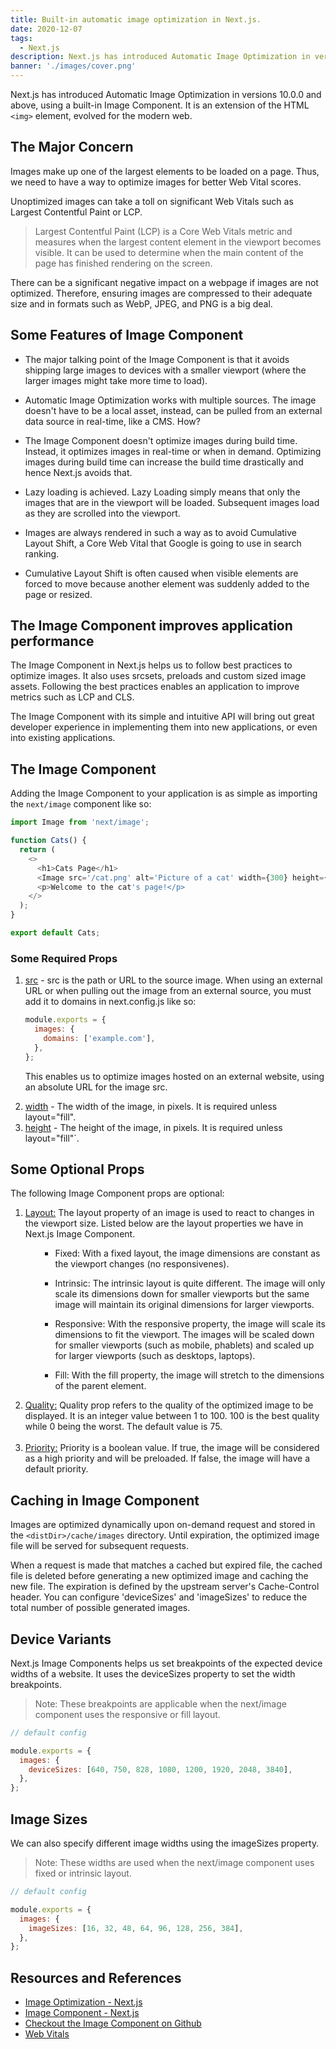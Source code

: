 ```yaml
---
title: Built-in automatic image optimization in Next.js.
date: 2020-12-07
tags:
  - Next.js
description: Next.js has introduced Automatic Image Optimization in versions 10.0.0 and above, using a built-in Image Component.
banner: './images/cover.png'
---
```


Next.js has introduced Automatic Image Optimization in versions 10.0.0 and above, using a built-in Image Component. It is an extension of the HTML `<img>` element, evolved for the modern web.

## The Major Concern

Images make up one of the largest elements to be loaded on a page. Thus, we need to have a way to optimize images for better Web Vital scores.

Unoptimized images can take a toll on significant Web Vitals such as Largest Contentful Paint or LCP.

> Largest Contentful Paint (LCP) is a Core Web Vitals metric and measures when the largest content element in the viewport becomes visible. It can be used to determine when the main content of the page has finished rendering on the screen.

There can be a significant negative impact on a webpage if images are not optimized. Therefore, ensuring images are compressed to their adequate size and in formats such as WebP, JPEG, and PNG is a big deal.

## Some Features of Image Component

- The major talking point of the Image Component is that it avoids shipping large images to devices with a smaller viewport (where the larger images might take more time to load).

- Automatic Image Optimization works with multiple sources. The image doesn't have to be a local asset, instead, can be pulled from an external data source in real-time, like a CMS. How?

- The Image Component doesn't optimize images during build time. Instead, it optimizes images in real-time or when in demand. Optimizing images during build time can increase the build time drastically and hence Next.js avoids that.

- Lazy loading is achieved. Lazy Loading simply means that only the images that are in the viewport will be loaded. Subsequent images load as they are scrolled into the viewport.

- Images are always rendered in such a way as to avoid Cumulative Layout Shift, a Core Web Vital that Google is going to use in search ranking.

- Cumulative Layout Shift is often caused when visible elements are forced to move because another element was suddenly added to the page or resized.

## The Image Component improves application performance

The Image Component in Next.js helps us to follow best practices to optimize images. It also uses srcsets, preloads and custom sized image assets. Following the best practices enables an application to improve metrics such as LCP and CLS.

The Image Component with its simple and intuitive API will bring out great developer experience in implementing them into new applications, or even into existing applications.

## The Image Component

Adding the Image Component to your application is as simple as importing the `next/image` component like so:

```js {1}
import Image from 'next/image';

function Cats() {
  return (
    <>
      <h1>Cats Page</h1>
      <Image src='/cat.png' alt='Picture of a cat' width={300} height={300} />
      <p>Welcome to the cat's page!</p>
    </>
  );
}

export default Cats;
```

### Some Required Props

<ol>

<li> <u>src</u> - src is the path or URL to the source image. When using an external URL or when pulling out the image from an external source, you must add it to domains in next.config.js like so:

```js
module.exports = {
  images: {
    domains: ['example.com'],
  },
};
```

This enables us to optimize images hosted on an external website, using an absolute URL for the image src.

</li>

<li> <u>width</u> - The width of the image, in pixels. It is required unless layout="fill".

</li>

<li> <u>height</u> - The height of the image, in pixels. It is required unless layout="fill"`.

</li>

</ol>

## Some Optional Props

The following Image Component props are optional:

<ol>

<li> <u>Layout:</u> The layout property of an image is used to react to changes in the viewport size. Listed below are the layout properties we have in Next.js Image Component.

<ol>

- Fixed: With a fixed layout, the image dimensions are constant as the viewport changes (no responsivenes).

- Intrinsic: The intrinsic layout is quite different. The image will only scale its dimensions down for smaller viewports but the same image will maintain its original dimensions for larger viewports.

- Responsive: With the responsive property, the image will scale its dimensions to fit the viewport. The images will be scaled down for smaller viewports (such as mobile, phablets) and scaled up for larger viewports (such as desktops, laptops).

- Fill: With the fill property, the image will stretch to the dimensions of the parent element.

</ol>

</li>

<li> <u>Quality:</u> Quality prop refers to the quality of the optimized image to be displayed. It is an integer value between 1 to 100. 100 is the best quality while 0 being the worst. The default value is 75.

</li>

<br/>

<li> <u>Priority:</u> Priority is a boolean value. If true, the image will be considered as a high priority and will be preloaded. If false, the image will have a default priority.

</li>

</ol>

## Caching in Image Component

Images are optimized dynamically upon on-demand request and stored in the `<distDir>/cache/images` directory. Until expiration, the optimized image file will be served for subsequent requests.

When a request is made that matches a cached but expired file, the cached file is deleted before generating a new optimized image and caching the new file. The expiration is defined by the upstream server's Cache-Control header. You can configure 'deviceSizes' and 'imageSizes' to reduce the total number of possible generated images.

## Device Variants

Next.js Image Components helps us set breakpoints of the expected device widths of a website. It uses the deviceSizes property to set the width breakpoints.

> Note: These breakpoints are applicable when the next/image component uses the responsive or fill layout.

```js
// default config

module.exports = {
  images: {
    deviceSizes: [640, 750, 828, 1080, 1200, 1920, 2048, 3840],
  },
};
```

## Image Sizes

We can also specify different image widths using the imageSizes property.

> Note: These widths are used when the next/image component uses fixed or intrinsic layout.

```js
// default config

module.exports = {
  images: {
    imageSizes: [16, 32, 48, 64, 96, 128, 256, 384],
  },
};
```

## Resources and References

- [Image Optimization - Next.js](https://nextjs.org/docs/basic-features/image-optimization)
- [Image Component - Next.js](https://nextjs.org/docs/api-reference/next/image)
- [Checkout the Image Component on Github](https://github.com/vercel/next.js/tree/canary/examples/image-component)
- [Web Vitals](https://web.dev/optimize-lcp/)
